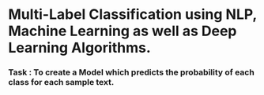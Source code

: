 # Multi-Label Classification using NLP, Machine Learning as well as Deep Learning Algorithms.
### Task : To create a Model which predicts the probability of each class for each sample text.

